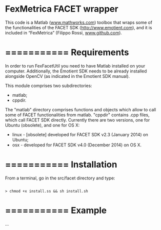 
FexMetrica FACET wrapper
===========

This code is a Matlab (www.mathworks.com) toolbox that wraps some of the functionalities of the FACET SDK (http://www.emotient.com), and it is included in “FexMetrica” (Filippo Rossi, www.github.com).

===========
Requirements
===========

In order to run FexFacetUtil you need to have Matlab installed on your computer. Additionally, the Emotient SDK needs to be already installed alongside OpenCV (as indicated in the Emotient SDK manual).

This module comprises two subdirectories:

 * matlab;
 * cppdir.

The "matlab" directory comprises functions and objects which allow to call some of FACET functionalities from matlab. "cppdir" contains .cpp files, which call FACET SDK directly. Currently there are two versions, one for Ubuntu (obsolete), and one for OS X:

 * linux - [obsolete] developed for FACET SDK v2.3 (January 2014) on Ubuntu;
 * osx - developed for FACET SDK v4.0 (December 2014) on OS X.

===========
Installation
===========

From a terminal, go in the src/facet directory and type:

```

> chmod +x install.ss && sh install.sh

```

===========
Example
===========

...
